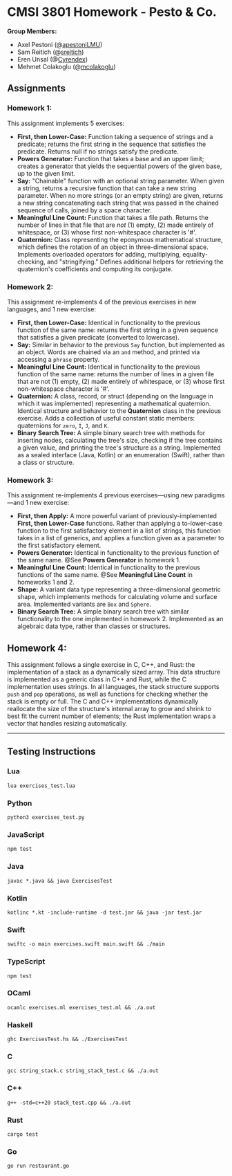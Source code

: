 # CMSI 3801 Homework - Pesto & Co.

**Group Members:** 

* Axel Pestoni (@[apestoniLMU](https://github.com/apestoniLMU))
* Sam Reitich (@[sreitich](https://github.com/sreitich))
* Eren Unsal (@[Cyrendex](https://github.com/Cyrendex))
* Mehmet Colakoglu (@[mcolakoglu](https://github.com/Mehmet-Colak))



## Assignments



### **Homework 1:**

This assignment implements 5 exercises: 
* **First, then Lower-Case:** Function taking a sequence of strings and a predicate; returns the first string in the sequence that satisfies the predicate. Returns null if no strings satisfy the predicate.
* **Powers Generator:** Function that takes a base and an upper limit; creates a generator that yields the sequential powers of the given base, up to the given limit.
* **Say:** "Chainable" function with an optional string parameter. When given a string, returns a recursive function that can take a new string parameter. When no more strings (or an empty string) are given, returns a new string concatenating each string that was passed in the chained sequence of calls, joined by a space character.
* **Meaningful Line Count:** Function that takes a file path. Returns the number of lines in that file that are *not* (1) empty, (2) made entirely of whitespace, or (3) whose first non-whitespace character is '#'.
* **Quaternion:** Class representing the eponymous mathematical structure, which defines the rotation of an object in three-dimensional space. Implements overloaded operators for adding, multiplying, equality-checking, and "stringifying." Defines additional helpers for retrieving the quaternion's coefficients and computing its conjugate.

### Homework 2:

This assignment re-implements 4 of the previous exercises in new languages, and 1 new exercise:

* **First, then Lower-Case:** Identical in functionality to the previous function of the same name: returns the first string in a given sequence that satisfies a given predicate (converted to lowercase).
* **Say:** Similar in behavior to the previous `Say` function, but implemented as an object. Words are chained via an `and` method, and printed via accessing a `phrase` property.
* **Meaningful Line Count:** Identical in functionality to the previous function of the same name: returns the number of lines in a given file that are not (1) empty, (2) made entirely of whitespace, or (3) whose first non-whitespace character is '#'.
* **Quaternion:** A class, record, or struct (depending on the language in which it was implemented) representing a mathematical quaternion. Identical structure and behavior to the **Quaternion** class in the previous exercise. Adds a collection of useful constant static members: quaternions for `zero`, `I`, `J`, and `K`. 
* **Binary Search Tree:** A simple binary search tree with methods for inserting nodes, calculating the tree's size, checking if the tree contains a given value, and printing the tree's structure as a string. Implemented as a sealed interface (Java, Kotlin) or an enumeration (Swift), rather than a class or structure.

### Homework 3:

This assignment re-implements 4 previous exercises—using new paradigms—and 1 new exercise:

* **First, then Apply:** A more powerful variant of previously-implemented **First, then Lower-Case** functions. Rather than applying a to-lower-case function to the first satisfactory element in a list of strings, this function takes in a list of generics, and applies a function given as a parameter to the first satisfactory element.
* **Powers Generator:** Identical in functionality to the previous function of the same name. @See **Powers Generator** in homework 1.
* **Meaningful Line Count:** Identical in functionality to the previous functions of the same name. @See **Meaningful Line Count** in homeworks 1 and 2.
* **Shape:** A variant data type representing a three-dimensional geometric shape, which implements methods for calculating volume and surface area. Implemented variants are `Box` and `Sphere`. 
* **Binary Search Tree:** A simple binary search tree with similar functionality to the one implemented in homework 2. Implemented as an algebraic data type, rather than classes or structures.

## Homework 4:

This assignment follows a single exercise in C, C++, and Rust: the implementation of a stack as a dynamically sized array. This data structure is implemented as a generic class in C++ and Rust, while the C implementation uses strings. In all languages, the stack structure supports `push` and `pop` operations, as well as functions for checking whether the stack is empty or full. The C and C++ implementations dynamically reallocate the size of the structure's internal array to grow and shrink to best fit the current number of elements; the Rust implementation wraps a vector that handles resizing automatically.

------



## Testing Instructions
### Lua

```
lua exercises_test.lua
```

### Python

```
python3 exercises_test.py
```

### JavaScript

```
npm test
```

### Java

```
javac *.java && java ExercisesTest
```

### Kotlin

```
kotlinc *.kt -include-runtime -d test.jar && java -jar test.jar
```

### Swift

```
swiftc -o main exercises.swift main.swift && ./main
```

### TypeScript

```
npm test
```

### OCaml

```
ocamlc exercises.ml exercises_test.ml && ./a.out
```

### Haskell

```
ghc ExercisesTest.hs && ./ExercisesTest
```

### C

```
gcc string_stack.c string_stack_test.c && ./a.out
```

### C++

```
g++ -std=c++20 stack_test.cpp && ./a.out
```

### Rust

```
cargo test
```

### Go

```
go run restaurant.go
```
